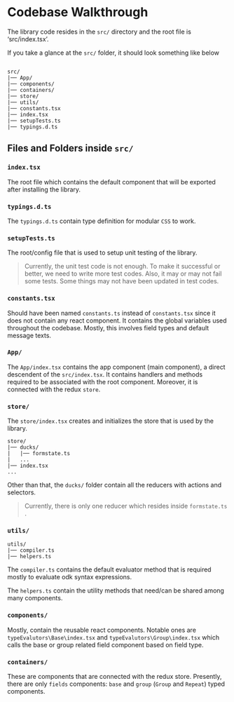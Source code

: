 # Codebase Walkthrough 

The library code resides in the `src/` directory and the root file is ‘src/index.tsx’.   

 

If you take a glance at the `src/` folder, it should look something like below 

``` 

src/ 
|── App/ 
|── components/ 
|── containers/ 
|── store/ 
|── utils/ 
|── constants.tsx 
|── index.tsx 
|── setupTests.ts 
|── typings.d.ts 

``` 

## Files and Folders inside `src/` 

### `index.tsx` 

The root file which contains the default component that will be exported after installing the library. 

### `typings.d.ts` 

The `typings.d.ts` contain type definition for modular `CSS` to work. 

### `setupTests.ts` 

The root/config file that is used to setup unit testing of the library. 

> Currently, the unit test code is not enough. To make it successful or better, we need to write more test codes. Also, it may or may not fail some tests. Some things may not have been updated in test codes. 

### `constants.tsx` 

Should have been named `constants.ts` instead of `constants.tsx` since it does not contain any react component. It contains the global variables used throughout the codebase. Mostly, this involves field types and default message texts. 

 ### `App/` 

The `App/index.tsx` contains the app component (main component), a direct descendent of the `src/index.tsx`. It contains handlers and methods required to be associated with the root component. Moreover, it is connected with the redux `store`.  

### `store/` 

The `store/index.tsx` creates and initializes the store that is used by the library.   

``` 
store/
|── ducks/ 
|   |── formstate.ts 
|   ... 
|── index.tsx 
... 
``` 
Other than that, the `ducks/` folder contain all the reducers with actions and selectors. 

>Currently, there is only one reducer which resides inside  `formstate.ts` .

### `utils/`

```
utils/
|── compiler.ts
|── helpers.ts
```
 The `compiler.ts` contains the default evaluator method that is required mostly to evaluate odk syntax expressions.

 The `helpers.ts` contain the utility methods that need/can be shared among many components.

 ### `components/`

Mostly, contain the reusable react components. Notable ones are `typeEvalutors\Base\index.tsx` and `typeEvalutors\Group\index.tsx` which calls the base or group related field component based on field type.

### `containers/`

These are components that are connected with the redux store. Presently, there are only `fields` components: `base` and `group` (`Group` and `Repeat`) typed components.

